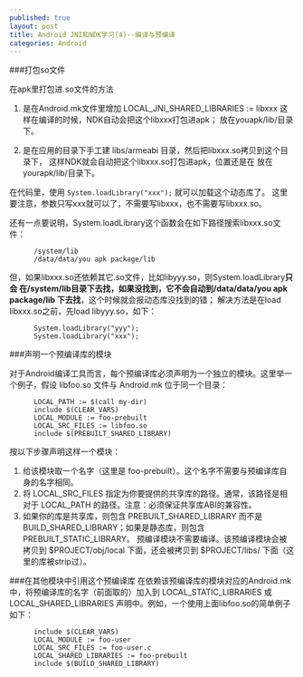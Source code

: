 ```yaml
---
published: true
layout: post
title: Android JNI和NDK学习(4)--编译与预编译
categories: Android
---
```


###打包so文件

在apk里打包进.so文件的方法

1. 是在Android.mk文件里增加
LOCAL_JNI_SHARED_LIBRARIES := libxxx
这样在编译的时候，NDK自动会把这个libxxx打包进apk；
放在youapk/lib/目录下。

2. 是在应用的目录下手工建
libs/armeabi
目录，然后把libxxx.so拷贝到这个目录下，
这样NDK就会自动把这个libxxx.so打包进apk，位置还是在
放在yourapk/lib/目录下。
          
在代码里，使用
`System.loadLibrary("xxx");`
就可以加载这个动态库了。
这里要注意，参数只写xxx就可以了，不需要写libxxx，也不需要写libxxx.so。

还有一点要说明，System.loadLibrary这个函数会在如下路径搜索libxxx.so文件：

          /system/lib
          /data/data/you apk package/lib

但，如果libxxx.so还依赖其它.so文件，比如libyyy.so，则System.loadLibrary**只会
在/system/lib目录下去找，如果没找到，它不会自动到/data/data/you apk package/lib
下去找**，这个时候就会报动态库没找到的错；
解决方法是在load libxxx.so之前，先load libyyy.so，如下：  

          System.loadLibrary("yyy");  
          System.loadLibrary("xxx");  


###声明一个预编译库的模块

对于Android编译工具而言，每个预编译库必须声明为一个独立的模块。这里举一个例子，假设 libfoo.so 文件与 Android.mk 位于同一个目录：

          LOCAL_PATH := $(call my-dir)  
          include $(CLEAR_VARS)  
          LOCAL_MODULE := foo-prebuilt  
          LOCAL_SRC_FILES := libfoo.so  
          include $(PREBUILT_SHARED_LIBRARY)  

按以下步骤声明这样一个模块：

1. 给该模块取一个名字（这里是 foo-prebuilt）。这个名字不需要与预编译库自身的名字相同。
2. 将 LOCAL_SRC_FILES 指定为你要提供的共享库的路径。通常，该路径是相对于 LOCAL_PATH 的路径。注意：必须保证共享库ABI的兼容性。
3. 如果你的库是共享库，则包含 PREBUILT_SHARED_LIBRARY 而不是 BUILD_SHARED_LIBRARY；如果是静态库，则包含 PREBUILT_STATIC_LIBRARY。
预编译模块不需要编译。该预编译模块会被拷贝到 $PROJECT/obj/local 下面，还会被拷贝到 $PROJECT/libs/<abi> 下面（这里的库被strip过）。

###在其他模块中引用这个预编译库
在依赖该预编译库的模块对应的Android.mk中，将预编译库的名字（前面取的）加入到 LOCAL_STATIC_LIBRARIES 或 LOCAL_SHARED_LIBRARIES 声明中。例如，一个使用上面libfoo.so的简单例子如下：

          include $(CLEAR_VARS)  
          LOCAL_MODULE := foo-user  
          LOCAL_SRC_FILES := foo-user.c  
          LOCAL_SHARED_LIBRARIES := foo-prebuilt  
          include $(BUILD_SHARED_LIBRARY)  

